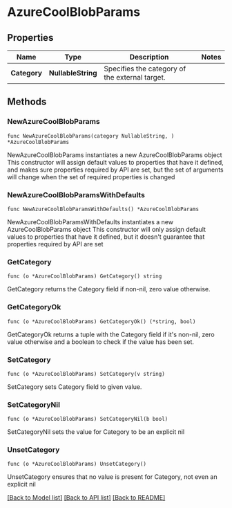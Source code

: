 # AzureCoolBlobParams

## Properties

Name | Type | Description | Notes
------------ | ------------- | ------------- | -------------
**Category** | **NullableString** | Specifies the category of the external target. | 

## Methods

### NewAzureCoolBlobParams

`func NewAzureCoolBlobParams(category NullableString, ) *AzureCoolBlobParams`

NewAzureCoolBlobParams instantiates a new AzureCoolBlobParams object
This constructor will assign default values to properties that have it defined,
and makes sure properties required by API are set, but the set of arguments
will change when the set of required properties is changed

### NewAzureCoolBlobParamsWithDefaults

`func NewAzureCoolBlobParamsWithDefaults() *AzureCoolBlobParams`

NewAzureCoolBlobParamsWithDefaults instantiates a new AzureCoolBlobParams object
This constructor will only assign default values to properties that have it defined,
but it doesn't guarantee that properties required by API are set

### GetCategory

`func (o *AzureCoolBlobParams) GetCategory() string`

GetCategory returns the Category field if non-nil, zero value otherwise.

### GetCategoryOk

`func (o *AzureCoolBlobParams) GetCategoryOk() (*string, bool)`

GetCategoryOk returns a tuple with the Category field if it's non-nil, zero value otherwise
and a boolean to check if the value has been set.

### SetCategory

`func (o *AzureCoolBlobParams) SetCategory(v string)`

SetCategory sets Category field to given value.


### SetCategoryNil

`func (o *AzureCoolBlobParams) SetCategoryNil(b bool)`

 SetCategoryNil sets the value for Category to be an explicit nil

### UnsetCategory
`func (o *AzureCoolBlobParams) UnsetCategory()`

UnsetCategory ensures that no value is present for Category, not even an explicit nil

[[Back to Model list]](../README.md#documentation-for-models) [[Back to API list]](../README.md#documentation-for-api-endpoints) [[Back to README]](../README.md)



